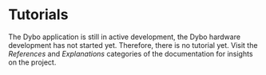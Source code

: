 # Tutorials

The Dybo application is still in active development, the Dybo hardware
development has not started yet. Therefore, there is no tutorial
yet. Visit the *References* and *Explanations* categories of the
documentation for insights on the project.

